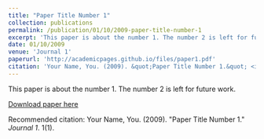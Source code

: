 ```yaml
---
title: "Paper Title Number 1"
collection: publications
permalink: /publication/01/10/2009-paper-title-number-1
excerpt: 'This paper is about the number 1. The number 2 is left for future work.'
date: 01/10/2009
venue: 'Journal 1'
paperurl: 'http://academicpages.github.io/files/paper1.pdf'
citation: 'Your Name, You. (2009). &quot;Paper Title Number 1.&quot; <i>Journal 1</i>. 1(1).'
---
```

This paper is about the number 1. The number 2 is left for future work.

[Download paper here](http://academicpages.github.io/files/paper1.pdf)

Recommended citation: Your Name, You. (2009). "Paper Title Number 1." <i>Journal 1</i>. 1(1).